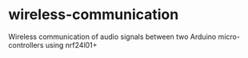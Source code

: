 # wireless-communication
Wireless communication of audio signals between two Arduino micro-controllers using nrf24l01+
